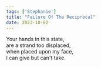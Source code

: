 ```yaml
---
tags: ['Stephanie']
title: "Failure Of The Reciprocal"
date: 2023-10-02
---
```


Your hands in this state,  
are a strand too displaced,  
when placed upon my face,  
I can give but can't take.
